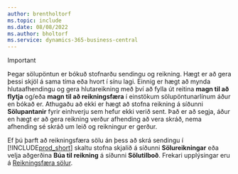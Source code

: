 ```yaml
---
author: brentholtorf
ms.topic: include
ms.date: 08/08/2022
ms.author: bholtorf
ms.service: dynamics-365-business-central
---
```

> [!IMPORTANT]
> Þegar sölupöntun er bókuð stofnarðu sendingu og reikning. Hægt er að gera þessi skjöl á sama tíma eða hvort í sínu lagi. Einnig er hægt að mynda hlutaafhendingu og gera hlutareikning með því að fylla út reitina **magn til að flytja** og/eða **magn til að reikningsfæra** í einstökum sölupöntunarlínum áður en bókað er. Athugaðu að ekki er hægt að stofna reikning á síðunni **Sölupantanir** fyrir einhverju sem hefur ekki verið sent. Það er að segja, áður en hægt er að gera reikning verður afhending að vera skráð, nema afhending sé skráð um leið og reikningur er gerður.
>
> Ef þú þarft að reikningsfæra sölu án þess að skrá sendingu í [!INCLUDE[prod_short](prod_short.md)] skaltu stofna skjalið á síðunni **Sölureikningar** eða velja aðgerðina **Búa til reikning** á síðunni **Sölutilboð**. Frekari upplýsingar eru á [Reikningsfæra sölur](../sales-how-invoice-sales.md).
